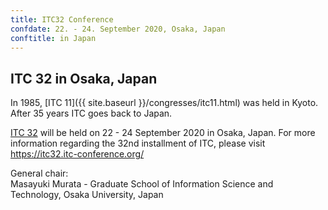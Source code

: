 ```yaml
---
title: ITC32 Conference
confdate: 22. - 24. September 2020, Osaka, Japan
conftitle: in Japan
---
```


## ITC 32 in Osaka, Japan

In 1985, [ITC 11]({{ site.baseurl }}/congresses/itc11.html) was held in Kyoto. After 35 years ITC goes back to Japan.


[ITC 32](https://itc32.itc-conference.org/) will be held on 22 - 24 September 2020 in Osaka, Japan. For more information regarding the 32nd installment of ITC, please visit <https://itc32.itc-conference.org/>


General chair:<br/>
Masayuki Murata - Graduate School of Information Science and Technology, Osaka University, Japan



